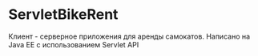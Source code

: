 # ServletBikeRent
Клиент - серверное приложения для аренды самокатов. 
Написано на Java EE с использованием Servlet API
